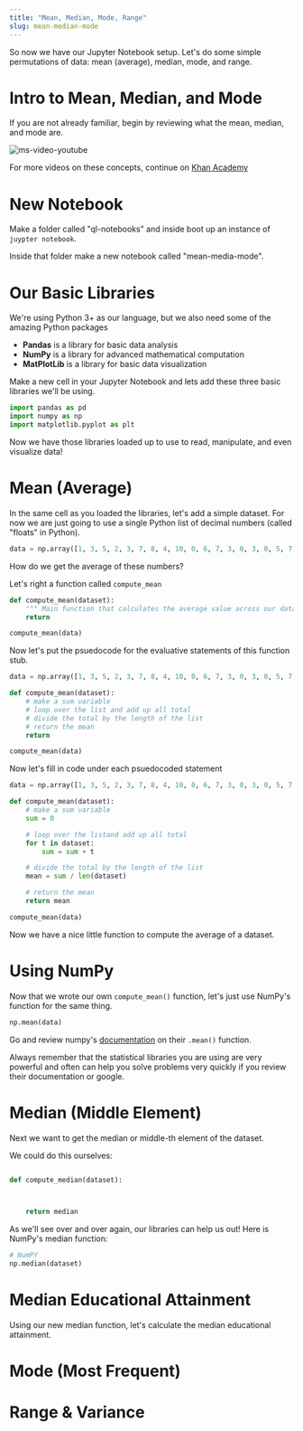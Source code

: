 ```yaml
---
title: "Mean, Median, Mode, Range"
slug: mean-median-mode
---
```


So now we have our Jupyter Notebook setup. Let's do some simple permutations of data: mean (average), median, mode, and range.

# Intro to Mean, Median, and Mode

If you are not already familiar, begin by reviewing what the mean, median, and mode are.

![ms-video-youtube](https://www.youtube.com/watch?v=h8EYEJ32oQ8&feature=youtu.be)

For more videos on these concepts, continue on [Khan Academy](https://www.khanacademy.org/math/ap-statistics/summarizing-quantitative-data-ap/measuring-center-quantitative/v/statistics-intro-mean-median-and-mode)


# New Notebook

Make a folder called "ql-notebooks" and inside boot up an instance of `juypter notebook`.

Inside that folder make a new notebook called "mean-media-mode".

# Our Basic Libraries

We're using Python 3+ as our language, but we also need some of the amazing Python packages

- **Pandas** is a library for basic data analysis
- **NumPy** is a library for advanced mathematical computation
- **MatPlotLib** is a library for basic data visualization

Make a new cell in your Jupyter Notebook and lets add these three basic libraries we'll be using.

```py
import pandas as pd
import numpy as np
import matplotlib.pyplot as plt
```

Now we have those libraries loaded up to use to read, manipulate, and even visualize data!

# Mean (Average)

In the same cell as you loaded the libraries, let's add a simple dataset. For now we are just going to use a single Python list of decimal numbers (called "floats" in Python).

```py
data = np.array([1, 3, 5, 2, 3, 7, 8, 4, 10, 0, 6, 7, 3, 0, 3, 0, 5, 7, 10, 1, 4, 9, 3])
```

How do we get the average of these numbers?

Let's right a function called `compute_mean`

```py
def compute_mean(dataset):
    """ Main function that calculates the average value across our data. """
    return

compute_mean(data)
```

Now let's put the psuedocode for the evaluative statements of this function stub.

```py
data = np.array([1, 3, 5, 2, 3, 7, 8, 4, 10, 0, 6, 7, 3, 0, 3, 0, 5, 7, 10, 1, 4, 9, 3])

def compute_mean(dataset):
    # make a sum variable
    # loop over the list and add up all total
    # divide the total by the length of the list
    # return the mean
    return

compute_mean(data)
```

Now let's fill in code under each psuedocoded statement


```py
data = np.array([1, 3, 5, 2, 3, 7, 8, 4, 10, 0, 6, 7, 3, 0, 3, 0, 5, 7, 10, 1, 4, 9, 3])

def compute_mean(dataset):
    # make a sum variable
    sum = 0

    # loop over the listand add up all total
    for t in dataset:
        sum = sum + t

    # divide the total by the length of the list
    mean = sum / len(dataset)

    # return the mean
    return mean

compute_mean(data)
```

Now we have a nice little function to compute the average of a dataset.

# Using NumPy

Now that we wrote our own `compute_mean()` function, let's just use NumPy's function for the same thing.

```py
np.mean(data)
```

Go and review numpy's [documentation](https://docs.scipy.org/doc/numpy/reference/generated/numpy.mean.html) on their `.mean()` function.

Always remember that the statistical libraries you are using are very powerful and often can help you solve problems very quickly if you review their documentation or google.


# Median (Middle Element)

Next we want to get the median or middle-th element of the dataset.

We could do this ourselves:

```py

def compute_median(dataset):



    return median

```


As we'll see over and over again, our libraries can help us out! Here is NumPy's median function:

```py
# NumPY
np.median(dataset)
```



# Median Educational Attainment

Using our new median function, let's calculate the median educational attainment.




# Mode (Most Frequent)


# Range & Variance
